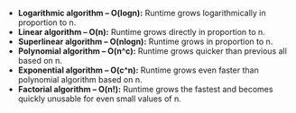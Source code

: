 - __Logarithmic algorithm – O(logn):__ Runtime grows logarithmically in proportion to n.
- __Linear algorithm – O(n):__ Runtime grows directly in proportion to n.
- __Superlinear algorithm – O(nlogn):__ Runtime grows in proportion to n.
- __Polynomial algorithm – O(n^c):__ Runtime grows quicker than previous all based on n.
- __Exponential algorithm – O(c^n):__ Runtime grows even faster than polynomial algorithm based on n.
- __Factorial algorithm – O(n!):__ Runtime grows the fastest and becomes quickly unusable for even small values of n.

